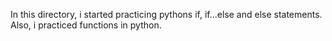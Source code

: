 In this directory, i started practicing pythons if, if...else and else statements.
Also, i practiced functions in python.
